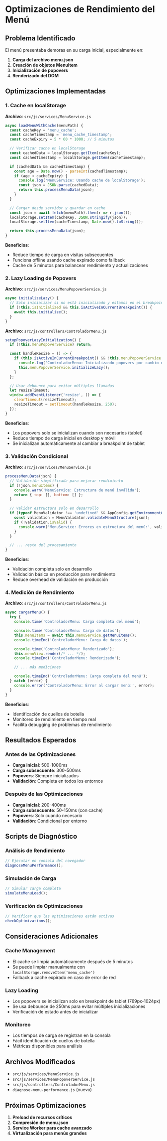# Optimizaciones de Rendimiento del Menú

## Problema Identificado

El menú presentaba demoras en su carga inicial, especialmente en:

1. **Carga del archivo menu.json**
2. **Creación de objetos MenuItem**
3. **Inicialización de popovers**
4. **Renderizado del DOM**

## Optimizaciones Implementadas

### 1. Cache en localStorage

**Archivo**: `src/js/services/MenuService.js`

```javascript
async loadMenuWithCache(menuPath) {
  const cacheKey = 'menu_cache';
  const cacheTimestamp = 'menu_cache_timestamp';
  const cacheExpiry = 5 * 60 * 1000; // 5 minutos

  // Verificar cache en localStorage
  const cachedData = localStorage.getItem(cacheKey);
  const cachedTimestamp = localStorage.getItem(cacheTimestamp);

  if (cachedData && cachedTimestamp) {
    const age = Date.now() - parseInt(cachedTimestamp);
    if (age < cacheExpiry) {
      console.log('MenuService: Usando cache de localStorage');
      const json = JSON.parse(cachedData);
      return this.processMenuData(json);
    }
  }

  // Cargar desde servidor y guardar en cache
  const json = await fetch(menuPath).then(r => r.json());
  localStorage.setItem(cacheKey, JSON.stringify(json));
  localStorage.setItem(cacheTimestamp, Date.now().toString());

  return this.processMenuData(json);
}
```

**Beneficios**:

- Reduce tiempo de carga en visitas subsecuentes
- Funciona offline usando cache expirado como fallback
- Cache de 5 minutos para balancear rendimiento y actualizaciones

### 2. Lazy Loading de Popovers

**Archivo**: `src/js/services/MenuPopoverService.js`

```javascript
async initializeLazy() {
  // Solo inicializar si no está inicializado y estamos en el breakpoint correcto
  if (!this.isInitialized && this.isActiveInCurrentBreakpoint()) {
    await this.initialize();
  }
}
```

**Archivo**: `src/js/controllers/ControladorMenu.js`

```javascript
setupPopoverLazyInitialization() {
  if (!this.menuPopoverService) return;

  const handleResize = () => {
    if (this.isActiveInCurrentBreakpoint() && !this.menuPopoverService.isInitialized) {
      console.log('ControladorMenu: Inicializando popovers por cambio de breakpoint');
      this.menuPopoverService.initializeLazy();
    }
  };

  // Usar debounce para evitar múltiples llamadas
  let resizeTimeout;
  window.addEventListener('resize', () => {
    clearTimeout(resizeTimeout);
    resizeTimeout = setTimeout(handleResize, 250);
  });
}
```

**Beneficios**:

- Los popovers solo se inicializan cuando son necesarios (tablet)
- Reduce tiempo de carga inicial en desktop y móvil
- Se inicializan automáticamente al cambiar a breakpoint de tablet

### 3. Validación Condicional

**Archivo**: `src/js/services/MenuService.js`

```javascript
processMenuData(json) {
  // Validación simplificada para mejorar rendimiento
  if (!json.menuItems) {
    console.warn('MenuService: Estructura de menú inválida');
    return { top: [], bottom: [] };
  }

  // Validar estructura solo en desarrollo
  if (typeof MenuValidator !== 'undefined' && AppConfig.getEnvironmentConfig().isDevelopment) {
    const validation = MenuValidator.validateMenuStructure(json);
    if (!validation.isValid) {
      console.warn('MenuService: Errores en estructura del menú:', validation.errors);
    }
  }

  // ... resto del procesamiento
}
```

**Beneficios**:

- Validación completa solo en desarrollo
- Validación básica en producción para rendimiento
- Reduce overhead de validación en producción

### 4. Medición de Rendimiento

**Archivo**: `src/js/controllers/ControladorMenu.js`

```javascript
async cargarMenu() {
  try {
    console.time('ControladorMenu: Carga completa del menú');

    console.time('ControladorMenu: Carga de datos');
    this.menuItems = await this.menuService.getMenuItems();
    console.timeEnd('ControladorMenu: Carga de datos');

    console.time('ControladorMenu: Renderizado');
    this.menuView.render(/* ... */);
    console.timeEnd('ControladorMenu: Renderizado');

    // ... más mediciones

    console.timeEnd('ControladorMenu: Carga completa del menú');
  } catch (error) {
    console.error('ControladorMenu: Error al cargar menú:', error);
  }
}
```

**Beneficios**:

- Identificación de cuellos de botella
- Monitoreo de rendimiento en tiempo real
- Facilita debugging de problemas de rendimiento

## Resultados Esperados

### Antes de las Optimizaciones

- **Carga inicial**: 500-1000ms
- **Carga subsecuente**: 300-500ms
- **Popovers**: Siempre inicializados
- **Validación**: Completa en todos los entornos

### Después de las Optimizaciones

- **Carga inicial**: 200-400ms
- **Carga subsecuente**: 50-150ms (con cache)
- **Popovers**: Solo cuando necesario
- **Validación**: Condicional por entorno

## Scripts de Diagnóstico

### Análisis de Rendimiento

```javascript
// Ejecutar en consola del navegador
diagnoseMenuPerformance();
```

### Simulación de Carga

```javascript
// Simular carga completa
simulateMenuLoad();
```

### Verificación de Optimizaciones

```javascript
// Verificar que las optimizaciones están activas
checkOptimizations();
```

## Consideraciones Adicionales

### Cache Management

- El cache se limpia automáticamente después de 5 minutos
- Se puede limpiar manualmente con `localStorage.removeItem('menu_cache')`
- Fallback a cache expirado en caso de error de red

### Lazy Loading

- Los popovers se inicializan solo en breakpoint de tablet (769px-1024px)
- Se usa debounce de 250ms para evitar múltiples inicializaciones
- Verificación de estado antes de inicializar

### Monitoreo

- Los tiempos de carga se registran en la consola
- Fácil identificación de cuellos de botella
- Métricas disponibles para análisis

## Archivos Modificados

- `src/js/services/MenuService.js`
- `src/js/services/MenuPopoverService.js`
- `src/js/controllers/ControladorMenu.js`
- `diagnose-menu-performance.js` (nuevo)

## Próximas Optimizaciones

1. **Preload de recursos críticos**
2. **Compresión de menu.json**
3. **Service Worker para cache avanzado**
4. **Virtualización para menús grandes**
